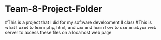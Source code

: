 # Team-8-Project-Folder
#This is a project that I did for my software development II class
#This is what I used to learn php, html, and css and learn how to use an abyss web server to access these files on a localhost web page

